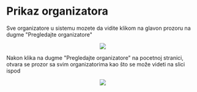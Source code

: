 # Prikaz organizatora
Sve organizatore u sistemu mozete da vidite klikom na glavon prozoru na dugme "Pregledajte organizatore"
<p align="center">
  <img src="/images/klijent-pocetna-stranica.png">
</p>
Nakon klika na dugme "Pregledajte organizatore" na pocetnoj stranici, otvara se prozor sa svim organizatorima kao što se može videti na slici ispod
<p align="center">
  <img src="/images/admin-pregled-organizatora.png">
</p>
